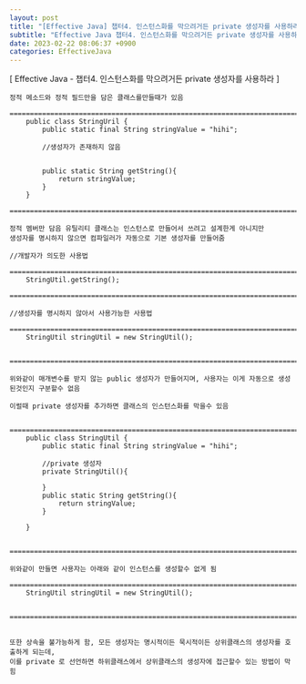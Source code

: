 ```yaml
---
layout: post
title: "[Effective Java] 챕터4. 인스턴스화를 막으려거든 private 생성자를 사용하라"
subtitle: "Effective Java 챕터4. 인스턴스화를 막으려거든 private 생성자를 사용하라"
date: 2023-02-22 08:06:37 +0900
categories: EffectiveJava
---
```

[ Effective Java - 챕터4. 인스턴스화를 막으려거든 private 생성자를 사용하라 ]


	정적 메소드와 정적 필드만을 담은 클래스를만들때가 있음
		=================================================================================================================
		public class StringUril {
			public static final String stringValue = "hihi";
			
			//생성자가 존재하지 않음


			public static String getString(){
				return stringValue;
			}
		}
		=================================================================================================================

	정적 멤버만 담음 유틸리티 클래스는 인스턴스로 만들어서 쓰려고 설계한게 아니지만
	생성자를 명시하지 않으면 컴파일러가 자동으로 기본 생성자를 만들어줌

	//개발자가 의도한 사용법
		=================================================================================================================
		StringUtil.getString();
		=================================================================================================================

	//생성자를 명시하지 않아서 사용가능한 사용법
		=================================================================================================================
		StringUtil stringUtil = new StringUtil();

		=================================================================================================================
	
	위와같이 매개변수를 받지 않는 public 생성자가 만들어지며, 사용자는 이게 자동으로 생성된것인지 구분할수 없음

	이럴때 private 생성자를 추가하면 클래스의 인스턴스화를 막을수 있음

		=================================================================================================================
		public class StringUtil {
			public static final String stringValue = "hihi";
			
			//private 생성자
			private StringUtil(){
				
			}
			public static String getString(){
				return stringValue;
			}

		}

		=================================================================================================================
	
	위와같이 만들면 사용자는 아래와 같이 인스턴스를 생성할수 없게 됨
		=================================================================================================================
		StringUtil stringUtil = new StringUtil();

		=================================================================================================================


	또한 상속을 불가능하게 함, 모든 생성자는 명시적이든 묵시적이든 상위클래스의 생성자를 호출하게 되는데,
	이를 private 로 선언하면 하위클래스에서 상위클래스의 생성자에 접근할수 있는 방법이 막힘
